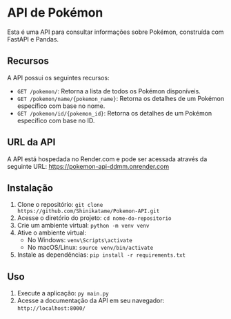# API de Pokémon

Esta é uma API para consultar informações sobre Pokémon, construída com FastAPI e Pandas.

## Recursos

A API possui os seguintes recursos:

- `GET /pokemon/`: Retorna a lista de todos os Pokémon disponíveis.
- `GET /pokemon/name/{pokemon_name}`: Retorna os detalhes de um Pokémon específico com base no nome.
- `GET /pokemon/id/{pokemon_id}`: Retorna os detalhes de um Pokémon específico com base no ID.

## URL da API

A API está hospedada no Render.com e pode ser acessada através da seguinte URL: https://pokemon-api-ddmm.onrender.com

## Instalação

1. Clone o repositório: `git clone https://github.com/Shinikatame/Pokemon-API.git`
2. Acesse o diretório do projeto: `cd nome-do-repositorio`
3. Crie um ambiente virtual: `python -m venv venv`
4. Ative o ambiente virtual:
   - No Windows: `venv\Scripts\activate`
   - No macOS/Linux: `source venv/bin/activate`
5. Instale as dependências: `pip install -r requirements.txt`

## Uso

1. Execute a aplicação: `py main.py`
2. Acesse a documentação da API em seu navegador: `http://localhost:8000/`
